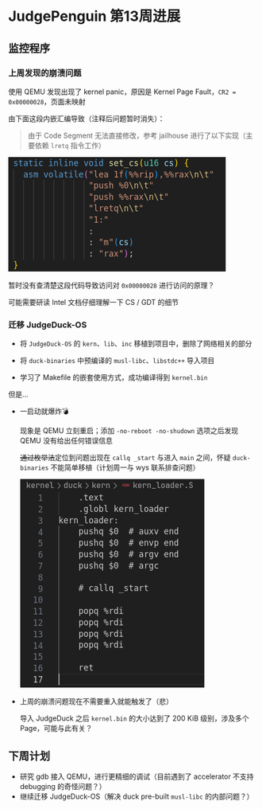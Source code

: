 # JudgePenguin 第13周进展

## 监控程序

### 上周发现的崩溃问题

使用 QEMU 发现出现了 kernel panic，原因是 Kernel Page Fault，`CR2 = 0x00000028`，页面未映射

由下面这段内嵌汇编导致（注释后问题暂时消失）：

> 由于 Code Segment 无法直接修改，参考 jailhouse 进行了以下实现（主要依赖 `lretq` 指令工作）

![](img/0521-1.png)

暂时没有查清楚这段代码导致访问对 `0x00000028` 进行访问的原理？

可能需要研读 Intel 文档仔细理解一下 CS / GDT 的细节

### 迁移 JudgeDuck-OS

- 将 `JudgeDuck-OS` 的 `kern`、`lib`、`inc` 移植到项目中，删除了网络相关的部分

- 将 `duck-binaries` 中预编译的 `musl-libc`、`libstdc++` 导入项目

- 学习了 Makefile 的嵌套使用方式，成功编译得到 `kernel.bin`

但是…

- 一启动就爆炸💣

  现象是 QEMU 立刻重启；添加 `-no-reboot -no-shudown` 选项之后发现 QEMU 没有给出任何错误信息

  ~~通过枚举法~~定位到问题出现在 `callq _start` 与进入 `main` 之间，怀疑 `duck-binaries` 不能简单移植（计划周一与 wys 联系排查问题）

  ![](img/0521-2.png)

- 上周的崩溃问题现在不需要重入就能触发了（悲）

  导入 JudgeDuck 之后 `kernel.bin` 的大小达到了 200 KiB 级别，涉及多个 Page，可能与此有关？

## 下周计划

- 研究 gdb 接入 QEMU，进行更精细的调试（目前遇到了 accelerator 不支持 debugging 的奇怪问题？）
- 继续迁移 JudgeDuck-OS（解决 duck pre-built `musl-libc` 的内部问题？）

